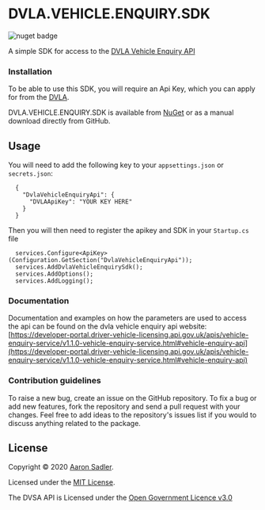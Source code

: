 # DVLA.VEHICLE.ENQUIRY.SDK
![nuget badge](https://img.shields.io/nuget/v/AjsWebDesign.DVLA.VEHICLE.ENQUIRY.SDK)

A simple SDK for access to the [DVLA Vehicle Enquiry API](https://developer-portal.driver-vehicle-licensing.api.gov.uk/availableapis.html)

### Installation

To be able to use this SDK, you will require an Api Key, which you can apply for from the [DVLA](https://developer-portal.driver-vehicle-licensing.api.gov.uk/apis/vehicle-enquiry-service/Register-For-VES-API.html).

DVLA.VEHICLE.ENQUIRY.SDK is available from [NuGet](https://www.nuget.org/packages/AjsWebDesign.DVLA.VEHICLE.ENQUIRY.SDK) or as a manual download directly from GitHub.

## Usage

You will need to add the following key to your `appsettings.json` or `secrets.json`:

      {
        "DvlaVehicleEnquiryApi": {
          "DVLAApiKey": "YOUR KEY HERE"
        }
      }
     
Then you will then need to register the apikey and SDK in your `Startup.cs` file

      services.Configure<ApiKey>(Configuration.GetSection("DvlaVehicleEnquiryApi"));
      services.AddDvlaVehicleEnquirySdk();
      services.AddOptions();
      services.AddLogging();


### Documentation

Documentation and examples on how the parameters are used to access the api can be found on the dvla vehicle enquiry api website:
[https://developer-portal.driver-vehicle-licensing.api.gov.uk/apis/vehicle-enquiry-service/v1.1.0-vehicle-enquiry-service.html#vehicle-enquiry-api](https://developer-portal.driver-vehicle-licensing.api.gov.uk/apis/vehicle-enquiry-service/v1.1.0-vehicle-enquiry-service.html#vehicle-enquiry-api)

### Contribution guidelines

To raise a new bug, create an issue on the GitHub repository. To fix a bug or add new features, fork the repository and send a pull request with your changes. Feel free to add ideas to the repository's issues list if you would to discuss anything related to the package.

## License

Copyright &copy; 2020 [Aaron Sadler](https://aaronsadler.uk/).

Licensed under the [MIT License](https://opensource.org/licenses/MIT).

The DVSA API is Licensed under the [Open Government Licence v3.0](https://www.nationalarchives.gov.uk/doc/open-government-licence/version/3/)
